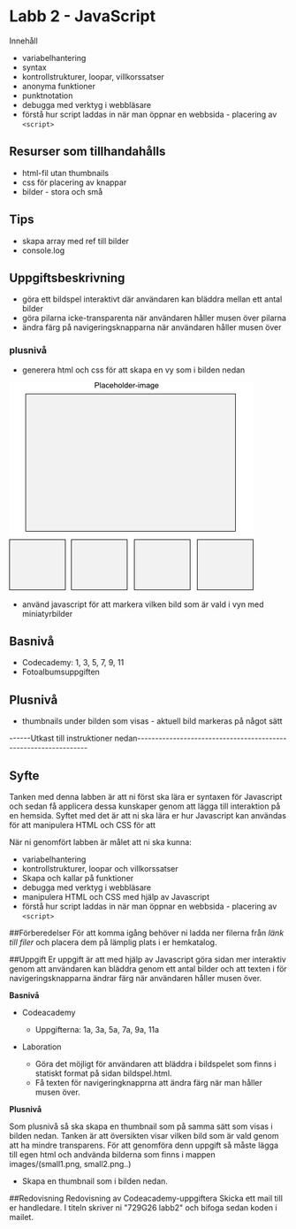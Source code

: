 # Labb 2 - JavaScript

Innehåll 

* variabelhantering
* syntax
* kontrollstrukturer, loopar, villkorssatser
* anonyma funktioner
* punktnotation
* debugga med verktyg i webbläsare
* förstå hur script laddas in när man öppnar en webbsida - placering av `<script>`

## Resurser som tillhandahålls
* html-fil utan thumbnails
* css för placering av knappar
* bilder - stora och små

## Tips
* skapa array med ref till bilder
* console.log

## Uppgiftsbeskrivning

* göra ett bildspel interaktivt där användaren kan bläddra mellan ett antal bilder
* göra pilarna icke-transparenta när användaren håller musen över pilarna
* ändra färg på navigeringsknapparna när användaren håller musen över

### plusnivå
* generera html och css för att skapa en vy som i bilden nedan

![plusnivå](bilder/placeholder-labb2-plus.png "placeholder")

* använd javascript för att markera vilken bild som är vald i vyn med miniatyrbilder
 

## Basnivå
* Codecademy: 1, 3, 5, 7, 9, 11
* Fotoalbumsuppgiften

## Plusnivå
* thumbnails under bilden som visas - aktuell bild markeras på något sätt

------Utkast till instruktioner nedan----------------------------------------------------------------
## Syfte 
Tanken med denna labben är att ni först ska lära er syntaxen för Javascript och sedan få applicera dessa kunskaper genom att lägga till interaktion på en hemsida. Syftet med det är att ni ska lära er hur Javascript kan användas för att manipulera HTML och CSS för att 

När ni genomfört labben är målet att ni ska kunna:

* variabelhantering
* kontrollstrukturer, loopar och villkorssatser 
* Skapa och kallar på funktioner
* debugga med verktyg i webbläsare
* manipulera HTML och CSS med hjälp av Javascript
* förstå hur script laddas in när man öppnar en webbsida - placering av `<script>`


##Förberedelser
För att komma igång behöver ni ladda ner filerna från _länk till filer_ och placera dem på lämplig plats i er hemkatalog. 

##Uppgift
Er uppgift är att med hjälp av Javascript göra sidan mer interaktiv genom att användaren kan bläddra genom ett antal bilder och att texten i för navigeringsknapparna ändrar färg när användaren håller musen över.

**Basnivå**

* Codeacademy
    - Uppgifterna: 1a, 3a, 5a, 7a, 9a, 11a
   
* Laboration
    - Göra det möjligt för användaren att bläddra i bildspelet som finns i statiskt format på sidan bildspel.html. 
    - Få texten för navigeringknapprna att ändra färg när man håller musen över.

**Plusnivå**
    
Som plusnivå så ska skapa en thumbnail som på samma sätt som visas i bilden nedan. Tanken är att översikten visar vilken bild som är vald genom att ha mindre transparens. För att genomföra denn uppgift så måste lägga till egen html och andvända bilderna som finns i mappen images/(small1.png, small2.png..)

* Skapa en thumbnail som i bilden nedan. 

##Redovisning
Redovisning av Codeacademy-uppgiftera
Skicka ett mail till er handledare. I titeln skriver ni "729G26 labb2" och bifoga sedan koden i mailet. 





